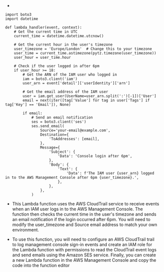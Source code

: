 - 

``` 
import boto3
import datetime

def lambda_handler(event, context):
    # Get the current time in UTC
    current_time = datetime.datetime.utcnow()

    # Get the current hour in the user's timezone
    user_timezone = 'Europe/London'  # Change this to your timezone
    user_time = current_time.astimezone(pytz.timezone(user_timezone))
    user_hour = user_time.hour

    # Check if the user logged in after 6pm
    if user_hour >= 18:
        # Get the ARN of the IAM user who logged in
        iam = boto3.client('iam')
        user_arn = event['detail']['userIdentity']['arn']

        # Get the email address of the IAM user
        user = iam.get_user(UserName=user_arn.split(':')[-1])['User']
        email = next(iter([tag['Value'] for tag in user['Tags'] if tag['Key'] == 'Email']), None)

        if email:
            # Send an email notification
            ses = boto3.client('ses')
            ses.send_email(
                Source='your-email@example.com',
                Destination={
                    'ToAddresses': [email],
                },
                Message={
                    'Subject': {
                        'Data': 'Console login after 6pm',
                    },
                    'Body': {
                        'Text': {
                            'Data': f'The IAM user {user_arn} logged in to the AWS Management Console after 6pm {user_timezone}.',
                        },
                    },
                },
            )

```
- This Lambda function uses the AWS CloudTrail service to receive events when an IAM user logs in to the AWS Management Console. The function then checks the current time in the user's timezone and sends an email notification if the login occurred after 6pm. You will need to modify the user_timezone and Source email address to match your own environment.

- To use this function, you will need to configure an AWS CloudTrail trail to log management console sign-in events and create an IAM role for the Lambda function with permissions to read the CloudTrail event logs and send emails using the Amazon SES service. Finally, you can create a new Lambda function in the AWS Management Console and copy the code into the function editor
